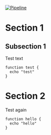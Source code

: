 [![Pipeline](https://github.com/laughingbiscuit/seandavis.sh/actions/workflows/pipeline.yml/badge.svg)](https://github.com/laughingbiscuit/seandavis.sh/actions/workflows/pipeline.yml)

# Section 1

## Subsection 1

Test text

```
function test {
  echo "test"
}
```

# Section 2

Test again

```
function hello {
  echo "hello"
}
```
